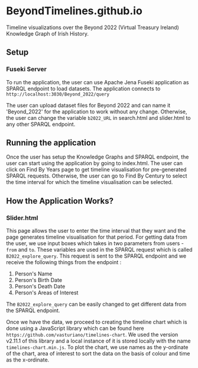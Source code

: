 # BeyondTimelines.github.io
Timeline visualizations over the Beyond 2022 (Virtual Treasury Ireland) Knowledge Graph of Irish History.

## Setup

### Fuseki Server
To run the application, the user can use Apache Jena Fuseki application as SPARQL endpoint to load datasets. The application connects to `http://localhost:3030/Beyond_2022/query`

The user can upload dataset files for Beyond 2022 and can name it 'Beyond_2022' for the application to work without any change. Otherwise, the user can change the variable `b2022_URL` in search.html and slider.html to any other SPARQL endpoint. 

## Running the application
Once the user has setup the Knowledge Graphs and SPARQL endpoint, the user can start using the application by going to index.html. The user can click on Find By Years page to get timeline visualisation for pre-generated SPARQL requests. Otherwise, the user can go to Find By Century to select the time interval for which the timeline visualisation can be selected. 

## How the Application Works?

### Slider.html
This page allows the user to enter the time interval that they want and the page generates timeline visualisation for that period. For getting data from the user, we use input boxes which takes in two parameters from users - `from` and `to`.
These variables are used in the SPARQL request which is called `B2022_explore_query`. This request is sent to the SPARQL endpoint and we receive the following things from the endpoint :
1. Person's Name
2. Person's Birth Date
3. Person's Death Date
4. Person's Areas of Interest

The `B2022_explore_query` can be easily changed to get different data from the SPARQL endpoint. 

Once we have the data, we proceed to creating the timeline chart which is done using a JavaScript library which can be found here `https://github.com/vasturiano/timelines-chart`. We used the version v2.11.1 of this library and a local instance of it is stored locally with the name `timelines-chart.min.js`.
To plot the chart, we use names as the y-ordinate of the chart, area of interest to sort the data on the basis of colour and time as the x-ordinate.



